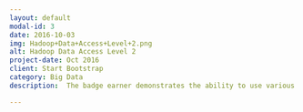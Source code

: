 ```yaml
---
layout: default
modal-id: 3
date: 2016-10-03
img: Hadoop+Data+Access+Level+2.png
alt: Hadoop Data Access Level 2
project-date: Oct 2016
client: Start Bootstrap
category: Big Data
description:  The badge earner demonstrates the ability to use various data storage technologies such as HBase, Hive, and has the ability to use SQL to access data on Hadoop.

---
```

